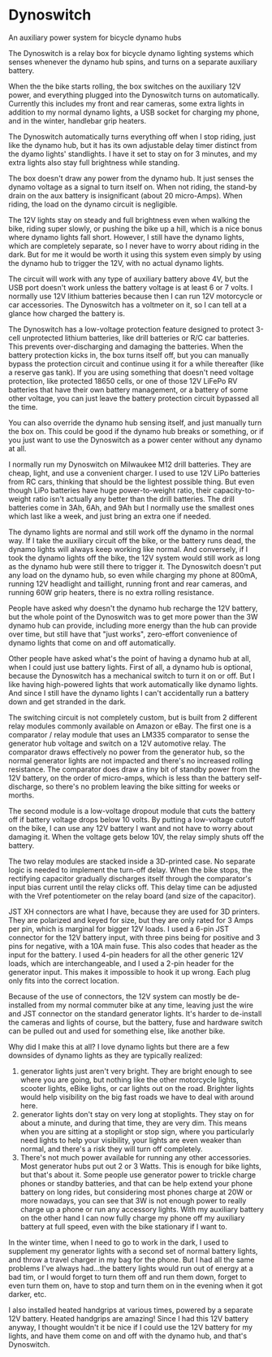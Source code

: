 # Dynoswitch
An auxiliary power system for bicycle dynamo hubs

The Dynoswitch is a relay box for bicycle dynamo lighting systems which senses whenever the dynamo hub spins, and turns on a separate auxiliary battery.    

When the the bike starts rolling, the box switches on the auxiliary 12V power, and everything plugged into the Dynoswitch turns on automatically. Currently this includes my front and rear cameras, some extra lights in addition to my normal dynamo lights, a USB socket for charging my phone, and in the winter, handlebar grip heaters. 

The Dynoswitch automatically turns everything off when I stop riding, just like the dynamo hub, but it has its own adjustable delay timer distinct from the dyamo lights' standlights. I have it set to stay on for 3 minutes, and my extra lights also stay full brightness while standing. 

The box doesn't draw any power from the dynamo hub. It just senses the dynamo voltage as a signal to turn itself on. When not riding, the stand-by drain on the aux battery is insignificant (about 20 micro-Amps). When riding, the load on the dynamo circuit is negligible. 

The 12V lights stay on steady and full brightness even when walking the bike, riding super slowly, or pushing the bike up a hill, which is a nice bonus where dynamo lights fall short. However, I still have the dynamo lights, which are completely separate, so I never have to worry about riding in the dark. But for me it would be worth it using this system even simply by using the dynamo hub to trigger the 12V, with no actual dynamo lights.

The circuit will work with any type of auxiliary battery above 4V, but the USB port doesn't work unless the battery voltage is at least 6 or 7 volts. I normally use 12V lithium batteries because then I can run 12V motorcycle or car accessories. The Dynoswitch has a voltmeter on it, so I can tell at a glance how charged the battery is. 

The Dynoswitch has a low-voltage protection feature designed to protect 3-cell unprotected lithium batteries, like drill batteries or R/C car batteries. This prevents over-discharging and damaging the batteries. When the battery protection kicks in, the box turns itself off, but you can manually bypass the protection circuit and continue using it for a while thereafter (like a reserve gas tank). If you are using something that doesn't need voltage protection, like protected 18650 cells, or one of those 12V LiFePo RV batteries that have their own battery management, or a battery of some other voltage, you can just leave the battery protection circuit bypassed all the time. 

You can also override the dynamo hub sensing itself, and just manually turn the box on. This could be good if the dynamo hub breaks or something, or if you just want to use the Dynoswitch as a power center without any dynamo at all. 

I normally run my Dynoswitch on Milwaukee M12 drill batteries. They are cheap, light, and use  a convenient charger. I used to use 12V LiPo batteries from RC cars, thinking that should be the lightest possible thing. But even though LiPo batteries have huge power-to-weight ratio, their capacity-to-weight ratio isn't actually any better than the drill batteries. The drill batteries come in 3Ah, 6Ah, and 9Ah but I normally use the smallest ones which last like a week, and just bring an extra one if needed. 

The dynamo lights are normal and still work off the dynamo in the normal way. If I take the auxiliary circuit off the bike, or the battery runs dead, the dynamo lights will always keep working like normal. And conversely, if I took the dynamo lights off the bike, the 12V system would still work as long as the dynamo hub were still there to trigger it. The Dynoswitch doesn't put any load on the dynamo hub, so even while charging my phone at 800mA, running 12V headlight and taillight, running front and rear cameras, and running 60W grip heaters, there is no extra rolling resistance. 

People have asked why doesn't the dynamo hub recharge the 12V battery, but the whole point of the Dynoswitch was to get more power than the 3W dynamo hub can provide, including more energy than the hub can provide over time, but still have that "just works", zero-effort convenience of dynamo lights that come on and off automatically. 

Other people have asked what's the point of having a dynamo hub at all, when I could just use battery lights. First of all, a dynamo hub is optional, because the Dynoswitch has a mechanical switch to turn it on or off. But I like having high-powered lights that work automatically like dynamo lights. And since I still have the dynamo lights I can't accidentally run a battery down and get stranded in the dark. 

The switching circuit is not completely custom, but is built from 2 different relay modules commonly available on Amazon or eBay. The first one is a comparator  / relay module that uses an LM335 comparator to sense the generator hub voltage and switch on a 12V automotive relay. The comparator  draws effectively no power from the generator hub, so the normal generator lights are not impacted and there's no increased rolling resistance. The comparator does draw a tiny bit of standby power from the 12V battery, on the order of micro-amps, which is less than the battery self-discharge, so there's no problem leaving the bike sitting for weeks or morths. 

The second module is a low-voltage dropout module that cuts the battery off if battery voltage drops below 10 volts. By putting a low-voltage cutoff on the bike, I can use any 12V battery I want and not have to worry about damaging it. When the voltage gets below 10V, the relay simply shuts off the battery. 

The two relay modules are stacked inside a 3D-printed case. No separate logic is needed to implement the turn-off delay. When the bike stops, the rectifying capacitor gradually discharges itself through the comparator's input bias current until the relay clicks off. This delay time can be adjusted with the Vref potentiometer on the relay board (and size of the capacitor). 

JST XH connectors are what I have, because they are used for 3D printers. They are polarized and keyed for size, but they are only rated for 3 Amps per pin, which is marginal for bigger 12V loads. I used a 6-pin JST connector for the 12V battery input, with three pins being for positive and 3 pins for negative, with a 10A main fuse. This also codes that header as the input for the battery. I used 4-pin headers for all the other generic 12V loads, which are interchangeable, and I used a 2-pin header for the generator input. This makes it impossible to hook it up wrong. Each plug only fits into the correct location. 

Because of the use of connectors, the 12V system can mostly be de-installed from my normal commuter bike at any time, leaving just the wire and JST connector on the standard generator lights. It's harder to de-install the cameras and lights of course, but the battery, fuse and hardware switch can be pulled out and used for something else, like another bike. 

Why did I make this at all? I love dynamo lights but there are a few downsides of dynamo lights as they are typically realized:

1) generator lights just aren't very bright. They are bright enough to see where you are going, but nothing like the other motorcycle lights, scooter lights, eBike lighs, or car lights out on the road. Brighter lights would help visibility on the big fast roads we have to deal with around here. 
2) generator lights don't stay on very long at stoplights. They stay on for about a minute, and during that time, they are very dim. This means when you are sitting at a stoplight or stop sign, where you particularly need lights to help your visibility, your lights are even weaker than normal, and there's a risk they will turn off completely. 
3) There's not much power available for running any other accessories. Most generator hubs put out 2 or 3 Watts. This is enough for bike lights, but that's about it. Some people use generator power to trickle charge phones or standby batteries, and that can be help extend your phone battery on long rides, but considering most phones charge at 20W or more nowadays, you can see that 3W is not enough power to really charge up a phone or run any accessory lights. With my auxiliary battery on the other hand I can now fully charge my phone off my auxiliary battery at full speed, even with the bike stationary if I want to. 

In the winter time, when I need to go to work in the dark, I used to supplement my generator lights with a second set of normal battery lights, and throw a travel charger in my bag for the phone. But I had all the same problems I've always had...the battery lights would run out of energy at a bad tim, or I would forget to turn them off and run them down, forget to even turn them on, have to stop and turn them on in the evening when it got darker, etc. 

I also installed heated handgrips at various times, powered by a separate 12V battery. Heated handgrips are amazing! Since I had this 12V battery anyway, I thought wouldn't it be nice if I could use the 12V battery for my lights, and have them come on and off with the dynamo hub, and that's Dynoswitch. 


